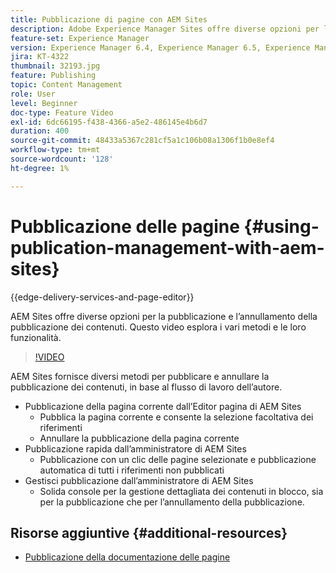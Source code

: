 ```yaml
---
title: Pubblicazione di pagine con AEM Sites
description: Adobe Experience Manager Sites offre diverse opzioni per la pubblicazione e l’annullamento della pubblicazione dei contenuti. Questo video esplora i vari metodi e le loro funzionalità.
feature-set: Experience Manager
version: Experience Manager 6.4, Experience Manager 6.5, Experience Manager as a Cloud Service
jira: KT-4322
thumbnail: 32193.jpg
feature: Publishing
topic: Content Management
role: User
level: Beginner
doc-type: Feature Video
exl-id: 6dc66195-f438-4366-a5e2-486145e4b6d7
duration: 400
source-git-commit: 48433a5367c281cf5a1c106b08a1306f1b0e8ef4
workflow-type: tm+mt
source-wordcount: '128'
ht-degree: 1%

---
```


# Pubblicazione delle pagine {#using-publication-management-with-aem-sites}

{{edge-delivery-services-and-page-editor}}

AEM Sites offre diverse opzioni per la pubblicazione e l’annullamento della pubblicazione dei contenuti. Questo video esplora i vari metodi e le loro funzionalità.

>[!VIDEO](https://video.tv.adobe.com/v/32193?quality=12&learn=on)

AEM Sites fornisce diversi metodi per pubblicare e annullare la pubblicazione dei contenuti, in base al flusso di lavoro dell’autore.

* Pubblicazione della pagina corrente dall’Editor pagina di AEM Sites
   * Pubblica la pagina corrente e consente la selezione facoltativa dei riferimenti
   * Annullare la pubblicazione della pagina corrente
* Pubblicazione rapida dall’amministratore di AEM Sites
   * Pubblicazione con un clic delle pagine selezionate e pubblicazione automatica di tutti i riferimenti non pubblicati
* Gestisci pubblicazione dall’amministratore di AEM Sites
   * Solida console per la gestione dettagliata dei contenuti in blocco, sia per la pubblicazione che per l’annullamento della pubblicazione.

## Risorse aggiuntive {#additional-resources}

* [Pubblicazione della documentazione delle pagine](https://experienceleague.adobe.com/docs/experience-manager-65/authoring/authoring/publishing-pages.html)
